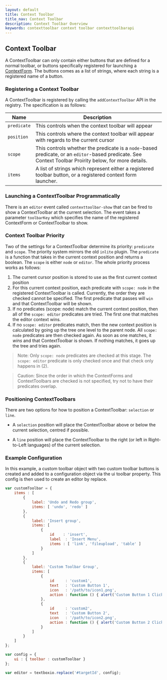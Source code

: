 ```yaml
---
layout: default
title: Context Toolbar
title_nav: Context Toolbar
description: Context Toolbar Overview
keywords: contexttoolbar context toolbar contexttoolbarapi
---
```


## Context Toolbar

A ContextToolbar can only contain either buttons that are defined for a normal toolbar, or buttons specifically registered for launching a [ContextForm]({{site.baseurl}}../contextform/). The buttons comes as a list of strings, where each string is a registered name of a button.

### Registering a Context Toolbar

A ContextToolbar is registered by calling the `addContextToolbar` API in the registry. The specification is as follows:

| Name | Description |
| ---- | ----------- |
| `predicate` | This controls when the context toolbar will appear |
| `position` | This controls where the context toolbar will appear with regards to the current cursor |
| `scope` | This controls whether the predicate is a `node`-based predicate, or an `editor`-based predicate. See Context Toolbar Proirity below, for more details. |
| `items` | A list of strings which represent either a registered toolbar button, or a registered context form launcher. |

### Launching a ContextToolbar Programmatically

There is an `editor` event called `contexttoolbar-show` that can be fired to show a ContextToolbar at the current selection. The event takes a parameter `toolbarKey` which specifies the name of the registered ContextForm or ContextToolbar to show.

### Context Toolbar Priority

Two of the settings for a ContextToolbar determine its priority: `predicate` and `scope`. The priority system mirrors the old `inlite` plugin. The `predicate` is a function that takes in the current context position and returns a boolean. The `scope` is either `node` or `editor`. The whole priority process works as follows:

1. The current cursor position is stored to use as the first current context position
2. For this current context position, each predicate with `scope: node` in the registered ContextToolbar is called. Currently, the order they are checked cannot be specified. The first predicate that passes will `win` and that ContextToolbar will be shown.
3. If no predicates (scope: node) match the current context position, then all of the `scope: editor` predicates are tried. The first one that matches the editor context wins.
4. If no `scope: editor` predicates match, then the new context position is calculated by going up the tree one level to the parent node. All `scope: node` predicates are then checked again. As soon as one matches, it *wins* and that ContextToolbar is shown. If nothing matches, it goes up the tree and tries again.

> Note: Only `scope: node` predicates are checked at this stage. The `scope: editor` predicate is only checked once and that check only happens in (2).

> Caution: Since the order in which the ContextForms and ContextToolbars are checked is not specified, try not to have their predicates overlap.

### Positioning ContextToolbars

There are two options for how to position a ContextToolbar: `selection` or `line`.

* A `selection` position will place the ContextToolbar above or below the current selection, centred if possible.

* A `line` position will place the ContextToolbar to the right (or left in Right-to-Left languages) of the current selection.

### Example Configuration

In this example, a custom toolbar object with two custom toolbar buttons is created and added to a configuration object via the ui toolbar property. This config is then used to create an  editor by replace.

```js
var customToolbar = {
    items : [
        {
            label: 'Undo and Redo group',
            items: [ 'undo', 'redo' ]
        },
        {
            label: 'Insert group',
            items: [
                {
                    id    : 'insert',
                    label  : 'Insert Menu',
                    items : [ 'link', 'fileupload', 'table' ]
                }
            ]
        },
        {
            label: 'Custom Toolbar Group',
            items: [
                {
                    id     : 'custom1',
                    text   : 'Custom Button 1',
                    icon   : '/path/to/icon1.png',
                    action : function () { alert('Custom Button 1 Clicked'); }
                },
                {
                    id     : 'custom2',
                    text   : 'Custom Button 2',
                    icon   : '/path/to/icon2.png',
                    action : function () { alert('Custom Button 2 Clicked'); }
                }
            ]
        }
    ]
};

var config = {
    ui : { toolbar : customToolbar }
};

var editor = textboxio.replace('#targetId', config);
```


